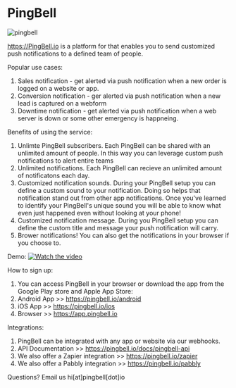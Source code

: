 # PingBell

![pingbell](https://github.com/yoavshalev/PingBell/assets/9486858/c70275ff-54e9-4004-a57c-62efed1e4625)

https://PingBell.io is a platform for that enables you to send customized push notifications to a defined team of people.

Popular use cases:
1. Sales notification - get alerted via push notification when a new order is logged on a website or app.
2. Conversion notification - ger alerted via push notification when a new lead is captured on a webform
3. Downtime notification - get alerted via push notification when a web server is down or some other emergency is happneing.

Benefits of using the service:
1. Unlimte PingBell subscribers. Each PingBell can be shared with an unlimited amount of people. In this way you can leverage custom push notifications to alert entire teams
2. Unlimited notifications. Each PingBell can recieve an unlimited amount of notificatons each day.
3. Customized notification sounds. During your PingBell setup you can define a custom sound to your notification. Doing so helps that notification stand out from other app notifications. Once you've learned to identify your PingBell's unique sound you will be able to know what even just happened even without looking at your phone!
4. Customized notification message. During you PingBell setup you can define the custom title and message your push notification will carry.
5. Brower notifications! You can also get the notifications in your browser if you choose to.

Demo:
[![Watch the video](https://img.youtube.com/vi/8wDPjovyFtA/maxresdefault.jpg)](https://youtu.be/8wDPjovyFtA)

How to sign up:
1. You can access PingBell in your browser or download the app from the Google Play store and Apple App Store:
2. Android App >> https://pingbell.io/android
3. iOS App >> https://pingbell.io/ios
4. Browser >> https://app.pingbell.io

Integrations:
1. PingBell can be integrated with any app or website via our webhooks.
2. API Documentation >> https://pingbell.io/docs/pingbell-api
3. We also offer a Zapier integration >> https://pingbell.io/zapier
4. We also offer a Pabbly integration >> https://pingbell.io/pabbly

Questions?
Email us hi[at]pingbell[dot]io
